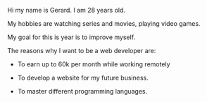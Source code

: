Hi my name is Gerard. I am 28 years old.

My hobbies are watching series and movies, playing video games.

My goal for this is year is to improve myself.

The reasons why I want to be a web developer are:

- To earn up to 60k per month while working remotely

- To develop a website for my future business.

- To master different programming languages.
